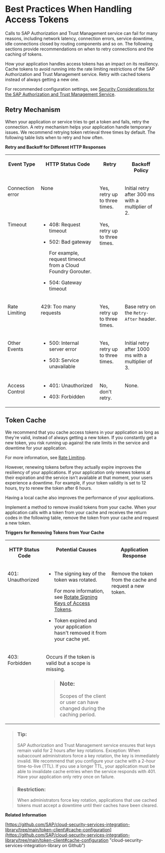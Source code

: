 <!-- loio8d39ef36427f489aa50c8e4e12c336d0 -->

# Best Practices When Handling Access Tokens

Calls to SAP Authorization and Trust Management service can fail for many reasons, including network latency, connection errors, service downtime, idle connections closed by routing components and so on. The following sections provide recommendations on when to retry connections and the caching of tokens.

How your application handles access tokens has an impact on its resiliency. Cache tokens to avoid running into the rate limiting restrictions of the SAP Authorization and Trust Management service. Retry with cached tokens instead of always getting a new one.

For recommended configuration settings, see [Security Considerations for the SAP Authorization and Trust Management Service](../60-security/security-considerations-for-the-sap-authorization-and-trust-management-service-f117cab.md#loiof117cab6b92d438cb2a0b5204713994b).



<a name="loio8d39ef36427f489aa50c8e4e12c336d0__section_izc_qzn_fyb"/>

## Retry Mechanism

When your application or service tries to get a token and fails, retry the connection. A retry mechanism helps your application handle temporary issues. We recommend retrying token retrieval three times by default. The following table lists when to retry and how often.

**Retry and Backoff for Different HTTP Responses**


<table>
<tr>
<th valign="top">

Event Type

</th>
<th valign="top">

HTTP Status Code

</th>
<th valign="top">

Retry

</th>
<th valign="top">

Backoff Policy

</th>
</tr>
<tr>
<td valign="top">

Connection error

</td>
<td valign="top">

None

</td>
<td valign="top">

Yes, retry up to three times.

</td>
<td valign="top" rowspan="2">

Initial retry after 300 ms with a multiplier of 2.

</td>
</tr>
<tr>
<td valign="top">

Timeout

</td>
<td valign="top">

-   408: Request timeout

-   502: Bad gateway

    For example, request timeout from a Cloud Foundry Gorouter.

-   504: Gateway timeout




</td>
<td valign="top">

Yes, retry up to three times.

</td>
</tr>
<tr>
<td valign="top">

Rate Limiting

</td>
<td valign="top">

429: Too many requests

</td>
<td valign="top">

Yes, retry up to three times.

</td>
<td valign="top">

Base retry on the `Retry-After` header.

</td>
</tr>
<tr>
<td valign="top">

Other Events

</td>
<td valign="top">

-   500: Internal server error

-   503: Service unavailable




</td>
<td valign="top">

Yes, retry up to three times.

</td>
<td valign="top">

Initial retry after 1000 ms with a multiplier of 3.

</td>
</tr>
<tr>
<td valign="top">

Access Control

</td>
<td valign="top">

-   401: Unauthorized

-   403: Forbidden




</td>
<td valign="top">

No, don't retry.

</td>
<td valign="top">

None.

</td>
</tr>
</table>



<a name="loio8d39ef36427f489aa50c8e4e12c336d0__section_fzh_ccp_fyb"/>

## Token Cache

We recommend that you cache access tokens in your application as long as they're valid, instead of always getting a new token. If you constantly get a new token, you risk running up against the rate limits in the service and downtime for your application.

For more information, see [Rate Limiting](../60-security/rate-limiting-d203e2d.md).

However, renewing tokens before they actually expire improves the resiliency of your applications. If your application only renews tokens at their expiration and the service isn't available at that moment, your users experience a downtime. For example, if your token validity is set to 12 hours, try to renew the token after 6 hours.

Having a local cache also improves the performance of your applications.

Implement a method to remove invalid tokens from your cache. When your application calls with a token from your cache and receives the return codes in the following table, remove the token from your cache and request a new token.

**Triggers for Removing Tokens from Your Cache**


<table>
<tr>
<th valign="top">

HTTP Status Code

</th>
<th valign="top">

Potential Causes

</th>
<th valign="top">

Application Response

</th>
</tr>
<tr>
<td valign="top">

401: Unauthorized

</td>
<td valign="top">

-   The signing key of the token was rotated.

    For more information, see [Rotate Signing Keys of Access Tokens](../50-administration-and-ops/rotate-signing-keys-of-access-tokens-b279adf.md#loiob279adf3ec134b2a8611a42bff1ee9d9).

-   Token expired and your application hasn't removed it from your cache yet.




</td>
<td valign="top" rowspan="2">

Remove the token from the cache and request a new token.

</td>
</tr>
<tr>
<td valign="top">

403: Forbidden

</td>
<td valign="top">

Occurs if the token is valid but a scope is missing.

> ### Note:  
> Scopes of the client or user can have changed during the caching period.



</td>
</tr>
</table>

> ### Tip:  
> SAP Authorization and Trust Management service ensures that keys remain valid for 2 hours after key rotations. Exception: When subaccount administrators force a key rotation, the key is immediately invalid. We recommend that you configure your cache with a 2-hour time-to-live \(TTL\). If you use a longer TTL, your application must be able to invalidate cache entries when the service responds with 401. Have your application only retry once on failure.

> ### Restriction:  
> When administrators force key rotation, applications that use cached tokens must accept a downtime until their caches have been cleared.

**Related Information**  


[https://github.com/SAP/cloud-security-services-integration-library/tree/main/token-client\#cache-configuration](https://github.com/SAP/cloud-security-services-integration-library/tree/main/token-client#cache-configuration "cloud-security-services-integration-library on Github")

